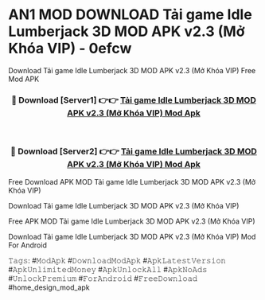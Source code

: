 # AN1 MOD DOWNLOAD Tải game Idle Lumberjack 3D MOD APK v2.3 (Mở Khóa VIP) - 0efcw
Download Tải game Idle Lumberjack 3D MOD APK v2.3 (Mở Khóa VIP) Free Mod APK

<div align="center">
<h3>🔴 Download [Server1] 👉👉 <a href="https://apk-comot.site?title=Tải_game_Idle_Lumberjack_3D_MOD_APK_v2.3_(Mở_Khóa_VIP)">Tải game Idle Lumberjack 3D MOD APK v2.3 (Mở Khóa VIP) Mod Apk</a></h3><br>

<h3>🔴 Download [Server2] 👉👉 <a href="https://apk-comot.site?title=Tải_game_Idle_Lumberjack_3D_MOD_APK_v2.3_(Mở_Khóa_VIP)">Tải game Idle Lumberjack 3D MOD APK v2.3 (Mở Khóa VIP) Mod Apk</a></h3>
</div>


Free Download APK MOD Tải game Idle Lumberjack 3D MOD APK v2.3 (Mở Khóa VIP)

Download Tải game Idle Lumberjack 3D MOD APK v2.3 (Mở Khóa VIP) 

Free APK MOD Tải game Idle Lumberjack 3D MOD APK v2.3 (Mở Khóa VIP) 

Download Tải game Idle Lumberjack 3D MOD APK v2.3 (Mở Khóa VIP) Mod For Android

𝚃𝚊𝚐𝚜: #𝙼𝚘𝚍𝙰𝚙𝚔 #𝙳𝚘𝚠𝚗𝚕𝚘𝚊𝚍𝙼𝚘𝚍𝙰𝚙𝚔 #𝙰𝚙𝚔𝙻𝚊𝚝𝚎𝚜𝚝𝚅𝚎𝚛𝚜𝚒𝚘𝚗 #𝙰𝚙𝚔𝚄𝚗𝚕𝚒𝚖𝚒𝚝𝚎𝚍𝙼𝚘𝚗𝚎𝚢 #𝙰𝚙𝚔𝚄𝚗𝚕𝚘𝚌𝚔𝙰𝚕𝚕 #𝙰𝚙𝚔𝙽𝚘𝙰𝚍𝚜 #𝚄𝚗𝚕𝚘𝚌𝚔𝙿𝚛𝚎𝚖𝚒𝚞𝚖 #𝙵𝚘𝚛𝙰𝚗𝚍𝚛𝚘𝚒𝚍 #𝙵𝚛𝚎𝚎𝙳𝚘𝚠𝚗𝚕𝚘𝚊𝚍 #home_design_mod_apk